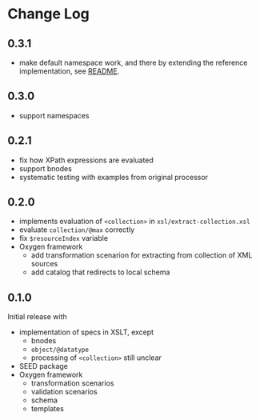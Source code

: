 # Change Log

## 0.3.1

- make default namespace work, and there by extending the reference
  implementation, see [README](readme.md#implementation-of-the-specs).

## 0.3.0

- support namespaces

## 0.2.1

- fix how XPath expressions are evaluated
- support bnodes
- systematic testing with examples from original processor

## 0.2.0

- implements evaluation of `<collection>` in
  `xsl/extract-collection.xsl`
- evaluate `collection/@max` correctly
- fix `$resourceIndex` variable
- Oxygen framework
  - add transformation scenarion for extracting from collection of XML
    sources
  - add catalog that redirects to local schema

## 0.1.0

Initial release with

- implementation of specs in XSLT, except
  - bnodes
  - `object/@datatype`
  - processing of `<collection>` still unclear
- SEED package
- Oxygen framework
  - transformation scenarios
  - validation scenarios
  - schema
  - templates

